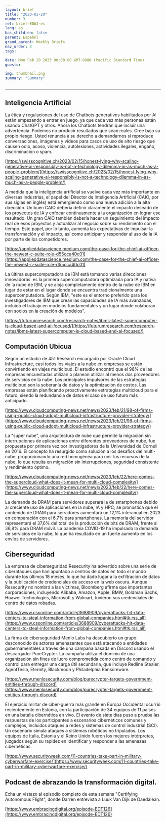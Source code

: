 ```yaml
---
layout: brief
title: "2023-02-20"
number: 3
ref: brief-EDW3-es
lang: es
has_children: false
parent: Español
grand_parent: Weekly Briefs
nav_order: 3
tags:

date: Mon Feb 20 2023 00:00:00 GMT-0800 (Pacific Standard Time)
guests:

img: thumbnail.png
summary: "Summary"
---
```




---

## Inteligencia Artificial

La ética y regulaciones del uso de Chatbots generativos habilitados por AI están empezando a entrar en juego, ya que cada vez más personas están usando ChatGPT y otros. Ahora los Chatbots tendrán que incluir una advertencia: Podemos no producir resultados que sean reales. Cree bajo su propio riesgo. Usted renuncia a su derecho a demandarnos si reproduce conversaciones, imágenes y videos para casos de uso de alto riesgo que causen odio, acoso, violencia, autolesiones, actividades ilegales, engaño, discriminación o spam.

[https://swisscognitive.ch/2023/02/15/honest-lying-why-scaling-generative-ai-responsibly-is-not-a-technology-dilemma-in-as-much-as-a-people-problem/](https://swisscognitive.ch/2023/02/15/honest-lying-why-scaling-generative-ai-responsibly-is-not-a-technology-dilemma-in-as-much-as-a-people-problem/)

A medida que la inteligencia artificial se vuelve cada vez más importante en diversas industrias, el papel del Director de Inteligencia Artificial (CAIO, por sus siglas en inglés) está emergiendo como una nueva adición a la alta dirección. Un buen CAIO debería definir claramente el impacto deseado de los proyectos de IA y enfocar continuamente a la organización en lograr ese resultado. Un gran CAIO también debería hacer un seguimiento del impacto real de esos proyectos y actualizar al negocio sobre su rendimiento con el tiempo. Este papel, por lo tanto, aumenta las expectativas de impulsar la transformación y el impacto, así como anticipar y responder al uso de la IA por parte de los competidores.

[https://applieddatascience.medium.com/the-case-for-the-chief-ai-officer-the-newest-c-suite-role-d55cca40c01](https://applieddatascience.medium.com/the-case-for-the-chief-ai-officer-the-newest-c-suite-role-d55cca40c01)

La última supercomputadora de IBM está tomando varias direcciones innovadoras: es la primera supercomputadora optimizada para IA y nativa de la nube de IBM, y se aloja completamente dentro de la nube de IBM en lugar de estar en el lugar donde se encuentra tradicionalmente una supercomputadora. Según IBM, "este es el entorno preferido para los investigadores de IBM que crean las capacidades de IA más avanzadas, incluido el trabajo en modelos fundamentales y un lugar donde colaboran con socios en la creación de modelos".

[https://futurumresearch.com/research-notes/ibms-latest-supercomputer-is-cloud-based-and-ai-focused/](https://futurumresearch.com/research-notes/ibms-latest-supercomputer-is-cloud-based-and-ai-focused/)

## Computación Ubicua

Según un estudio de 451 Research encargado por Oracle Cloud Infrastructure, casi todos los viajes a la nube en empresas se están convirtiendo en viajes multicloud. El estudio encontró que el 98% de las empresas encuestadas utilizan o planean utilizar al menos dos proveedores de servicios en la nube. Los principales impulsores de las estrategias multicloud son la soberanía de datos y la optimización de costos. Las empresas están planificando proactivamente estrategias multicloud para el futuro, siendo la redundancia de datos el caso de uso futuro más anticipado.

[https://www.cloudcomputing-news.net/news/2023/feb/21/98-of-firms-using-public-cloud-adopt-multicloud-infrastructure-provider-strategy/](https://www.cloudcomputing-news.net/news/2023/feb/21/98-of-firms-using-public-cloud-adopt-multicloud-infrastructure-provider-strategy/)

La "super nube", una arquitectura de nube que permite la migración sin interrupciones de aplicaciones entre diferentes proveedores de nube, fue propuesta por primera vez por investigadores de la Universidad de Cornell en 2016. El concepto ha resurgido como solución a los desafíos del multi-nube, proporcionando una red homogénea para unir los recursos de la nube, lo que resulta en migración sin interrupciones, seguridad consistente y rendimiento óptimo.

[https://www.cloudcomputing-news.net/news/2023/feb/22/here-comes-the-supercloud-what-does-it-mean-for-multi-cloud-complexity/](https://www.cloudcomputing-news.net/news/2023/feb/22/here-comes-the-supercloud-what-does-it-mean-for-multi-cloud-complexity/)

La demanda de DRAM para servidores superará la de smartphones debido al creciente uso de aplicaciones en la nube, IA y HPC; se pronostica que el contenido de DRAM para servidores aumentará un 12,1% interanual en 2023 en comparación con el 6,7% para smartphones. La memoria del servidor representará el 37,6% del total de la producción de bits de DRAM, frente al 36,8% para DRAM móvil. La pandemia COVID-19 ha impulsado la demanda de servicios en la nube, lo que ha resultado en un fuerte aumento en los envíos de servidores.

## Ciberseguridad

La empresa de ciberseguridad Resecurity ha advertido sobre una serie de ciberataques que han apuntado a centros de datos en todo el mundo durante los últimos 18 meses, lo que ha dado lugar a la exfiltración de datos y la publicación de credenciales de acceso en la web oscura. Aunque Resecurity no nombró a las víctimas, Bloomberg afirma que importantes corporaciones, incluyendo Alibaba, Amazon, Apple, BMW, Goldman Sachs, Huawei Technologies, Microsoft y Walmart, tuvieron sus credenciales de centro de datos robadas.

[https://www.csoonline.com/article/3688909/cyberattacks-hit-data-centers-to-steal-information-from-global-companies.html#tk.rss_all](https://www.csoonline.com/article/3688909/cyberattacks-hit-data-centers-to-steal-information-from-global-companies.html#tk.rss_all)

La firma de ciberseguridad Menlo Labs ha descubierto un grupo desconocido de actores amenazantes que está atacando a entidades gubernamentales a través de una campaña basada en Discord usando el descargador PureCrypter. La campaña utiliza el dominio de una organización sin fines de lucro comprometida como centro de comando y control para entregar una carga útil secundaria, que incluye Redline Stealer, AgentTesla, Eternity, Blackmoon y Philadelphia Ransomware.

[https://www.menlosecurity.com/blog/purecrypter-targets-government-entities-through-discord](https://www.menlosecurity.com/blog/purecrypter-targets-government-entities-through-discord)

El ejercicio militar de ciber-guerra más grande en Europa Occidental ocurrió recientemente en Estonia, con la participación de 34 equipos de 11 países en una batalla cibernética en vivo. El evento de siete días puso a prueba las respuestas de los participantes a escenarios cibernéticos comunes y complejos, incluidos ataques a redes y sistemas de control industrial (SCI). Un escenario simula ataques a sistemas robóticos no tripulados. Los equipos de Italia, Estonia y el Reino Unido fueron los mejores intérpretes, juzgados según su rapidez en identificar y responder a las amenazas cibernéticas.

[https://www.securityweek.com/11-countries-take-part-in-military-cyberwarfare-exercise/](https://www.securityweek.com/11-countries-take-part-in-military-cyberwarfare-exercise/)

## Podcast de abrazando la transformación digital.

Echa un vistazo al episodio completo de esta semana "Certifying Autonomous Flight", donde Darren entrevista a Luuk Van Dijk de Daedalean.

[https://www.embracingdigital.org/episode-EDT126](https://www.embracingdigital.org/episode-EDT126)



